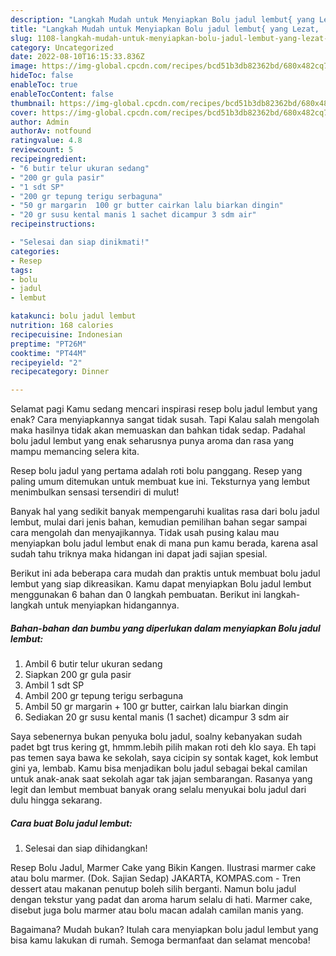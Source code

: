 ```yaml
---
description: "Langkah Mudah untuk Menyiapkan Bolu jadul lembut{ yang Lezat,  Menu Buat lebaran"
title: "Langkah Mudah untuk Menyiapkan Bolu jadul lembut{ yang Lezat,  Menu Buat lebaran"
slug: 1108-langkah-mudah-untuk-menyiapkan-bolu-jadul-lembut-yang-lezat-menu-buat-lebaran
category: Uncategorized
date: 2022-08-10T16:15:33.836Z
image: https://img-global.cpcdn.com/recipes/bcd51b3db82362bd/680x482cq70/bolu-jadul-lembut-foto-resep-utama.jpg
hideToc: false
enableToc: true
enableTocContent: false
thumbnail: https://img-global.cpcdn.com/recipes/bcd51b3db82362bd/680x482cq70/bolu-jadul-lembut-foto-resep-utama.jpg
cover: https://img-global.cpcdn.com/recipes/bcd51b3db82362bd/680x482cq70/bolu-jadul-lembut-foto-resep-utama.jpg
author: Admin
authorAv: notfound
ratingvalue: 4.8
reviewcount: 5
recipeingredient:
- "6 butir telur ukuran sedang"
- "200 gr gula pasir"
- "1 sdt SP"
- "200 gr tepung terigu serbaguna"
- "50 gr margarin  100 gr butter cairkan lalu biarkan dingin"
- "20 gr susu kental manis 1 sachet dicampur 3 sdm air"
recipeinstructions:

- "Selesai dan siap dinikmati!"
categories:
- Resep
tags:
- bolu
- jadul
- lembut

katakunci: bolu jadul lembut 
nutrition: 168 calories
recipecuisine: Indonesian
preptime: "PT26M"
cooktime: "PT44M"
recipeyield: "2"
recipecategory: Dinner

---
```



Selamat pagi Kamu sedang mencari inspirasi resep bolu jadul lembut yang enak? Cara menyiapkannya sangat tidak susah. Tapi Kalau salah mengolah maka hasilnya tidak akan memuaskan dan bahkan tidak sedap. Padahal bolu jadul lembut yang enak seharusnya punya aroma dan rasa yang mampu memancing selera kita.


Resep bolu jadul yang pertama adalah roti bolu panggang. Resep yang paling umum ditemukan untuk membuat kue ini. Teksturnya yang lembut menimbulkan sensasi tersendiri di mulut!

Banyak hal yang sedikit banyak mempengaruhi kualitas rasa dari bolu jadul lembut, mulai dari jenis bahan, kemudian pemilihan bahan segar sampai cara mengolah dan menyajikannya. Tidak usah pusing kalau mau menyiapkan bolu jadul lembut enak di mana pun kamu berada, karena asal sudah tahu triknya maka hidangan ini dapat jadi sajian spesial.


Berikut ini ada beberapa cara mudah dan praktis untuk membuat bolu jadul lembut yang siap dikreasikan. Kamu dapat menyiapkan Bolu jadul lembut menggunakan 6 bahan dan 0 langkah pembuatan. Berikut ini langkah-langkah untuk menyiapkan hidangannya.

<!--inarticleads1-->

##### Bahan-bahan dan bumbu yang diperlukan dalam menyiapkan Bolu jadul lembut:

1. Ambil 6 butir telur ukuran sedang
1. Siapkan 200 gr gula pasir
1. Ambil 1 sdt SP
1. Ambil 200 gr tepung terigu serbaguna
1. Ambil 50 gr margarin + 100 gr butter, cairkan lalu biarkan dingin
1. Sediakan 20 gr susu kental manis (1 sachet) dicampur 3 sdm air


Saya sebenernya bukan penyuka bolu jadul, soalny kebanyakan sudah padet bgt trus kering gt, hmmm.lebih pilih makan roti deh klo saya. Eh tapi pas temen saya bawa ke sekolah, saya cicipin sy sontak kaget, kok lembut gini ya, lembab. Kamu bisa menjadikan bolu jadul sebagai bekal camilan untuk anak-anak saat sekolah agar tak jajan sembarangan. Rasanya yang legit dan lembut membuat banyak orang selalu menyukai bolu jadul dari dulu hingga sekarang. 

<!--inarticleads2-->

##### Cara buat Bolu jadul lembut:


1. Selesai dan siap dihidangkan!

Resep Bolu Jadul, Marmer Cake yang Bikin Kangen. Ilustrasi marmer cake atau bolu marmer. (Dok. Sajian Sedap) JAKARTA, KOMPAS.com - Tren dessert atau makanan penutup boleh silih berganti. Namun bolu jadul dengan tekstur yang padat dan aroma harum selalu di hati. Marmer cake, disebut juga bolu marmer atau bolu macan adalah camilan manis yang. 

Bagaimana? Mudah bukan? Itulah cara menyiapkan bolu jadul lembut yang bisa kamu lakukan di rumah. Semoga bermanfaat dan selamat mencoba!
